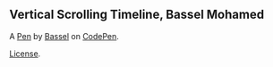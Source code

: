 Vertical Scrolling Timeline, Bassel Mohamed
-------------------------------------------


A [Pen](http://codepen.io/Mike_Hawk/pen/rjVLEa) by [Bassel](http://codepen.io/Mike_Hawk) on [CodePen](http://codepen.io/).

[License](http://codepen.io/Mike_Hawk/pen/rjVLEa/license).